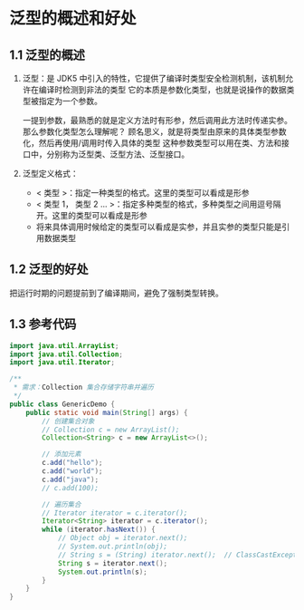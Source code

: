 # 泛型的概述和好处

## 1.1 泛型的概述

1. 泛型：是 JDK5 中引入的特性，它提供了编译时类型安全检测机制，该机制允许在编译时检测到非法的类型
   它的本质是参数化类型，也就是说操作的数据类型被指定为一个参数。

   一提到参数，最熟悉的就是定义方法时有形参，然后调用此方法时传递实参。那么参数化类型怎么理解呢？
   顾名思义，就是将类型由原来的具体类型参数化，然后再使用/调用时传入具体的类型
   这种参数类型可以用在类、方法和接口中，分别称为泛型类、泛型方法、泛型接口。

2. 泛型定义格式：
   - < 类型 >：指定一种类型的格式。这里的类型可以看成是形参
   - < 类型 1， 类型 2 ... >：指定多种类型的格式，多种类型之间用逗号隔开。这里的类型可以看成是形参
   - 将来具体调用时候给定的类型可以看成是实参，并且实参的类型只能是引用数据类型

## 1.2 泛型的好处

把运行时期的问题提前到了编译期间，避免了强制类型转换。

## 1.3 参考代码

```java
import java.util.ArrayList;
import java.util.Collection;
import java.util.Iterator;

/**
 * 需求：Collection 集合存储字符串并遍历
 */
public class GenericDemo {
    public static void main(String[] args) {
        // 创建集合对象
        // Collection c = new ArrayList();
        Collection<String> c = new ArrayList<>();

        // 添加元素
        c.add("hello");
        c.add("world");
        c.add("java");
        // c.add(100);

        // 遍历集合
        // Iterator iterator = c.iterator();
        Iterator<String> iterator = c.iterator();
        while (iterator.hasNext()) {
            // Object obj = iterator.next();
            // System.out.println(obj);
            // String s = (String) iterator.next();  // ClassCastException
            String s = iterator.next();
            System.out.println(s);
        }
    }
}
```
